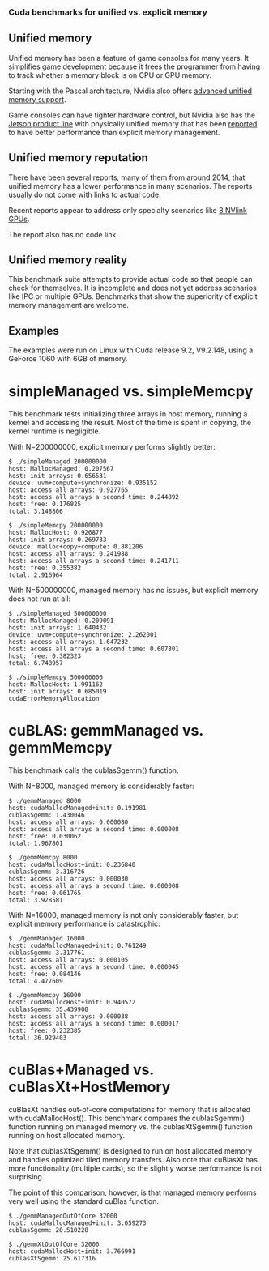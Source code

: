 
### Cuda benchmarks for unified vs. explicit memory


## Unified memory

Unified memory has been a feature of game consoles for many years. It simplifies game development because it frees the programmer from having to track whether a memory block is on CPU or GPU memory.


Starting with the Pascal architecture, Nvidia also offers [advanced unified memory support](https://devblogs.nvidia.com/unified-memory-cuda-beginners/).


Game consoles can have tighter hardware control, but Nvidia also has the [Jetson product line](https://en.wikipedia.org/wiki/Nvidia_Jetson) with physically unified memory that has been [reported](https://devtalk.nvidia.com/default/topic/1029853/does-unified-memory-and-zero-copy-always-better-than-cudamemcpy-/) to have better performance than explicit memory management.


## Unified memory reputation

There have been several reports, many of them from around 2014, that unified memory has a lower performance in many scenarios. The reports usually do not come with links to actual code.

Recent reports appear to address only specialty scenarios like [8 NVlink GPUs](https://devtalk.nvidia.com/default/topic/1029706/cuda-programming-and-performance/partial-fail-of-peer-access-in-8-volta-gpu-instance-p3-16xlarge-on-aws-gt-huge-slowdown-/).

The report also has no code link.



## Unified memory reality

This benchmark suite attempts to provide actual code so that people can check for themselves. It is incomplete and does not yet address scenarios like IPC or multiple GPUs. Benchmarks that show the superiority of explicit memory management are welcome.


## Examples

The examples were run on Linux with Cuda release 9.2, V9.2.148, using a GeForce 1060 with 6GB of memory.

# simpleManaged vs. simpleMemcpy

This benchmark tests initializing three arrays in host memory, running a kernel and accessing the result. Most of the time is spent in copying, the kernel runtime is negligible.

With N=200000000, explicit memory performs slightly better:


```
$ ./simpleManaged 200000000
host: MallocManaged: 0.207567
host: init arrays: 0.656531
device: uvm+compute+synchronize: 0.935152
host: access all arrays: 0.927765
host: access all arrays a second time: 0.244892
host: free: 0.176825
total: 3.148806

$ ./simpleMemcpy 200000000
host: MallocHost: 0.926877
host: init arrays: 0.269733
device: malloc+copy+compute: 0.881206
host: access all arrays: 0.241988
host: access all arrays a second time: 0.241711
host: free: 0.355382
total: 2.916964
```

With N=500000000, managed memory has no issues, but explicit memory does not run at all:


```
$ ./simpleManaged 500000000
host: MallocManaged: 0.209091
host: init arrays: 1.640432
device: uvm+compute+synchronize: 2.262001
host: access all arrays: 1.647232
host: access all arrays a second time: 0.607801
host: free: 0.382323
total: 6.748957

$ ./simpleMemcpy 500000000
host: MallocHost: 1.991162
host: init arrays: 0.685019
cudaErrorMemoryAllocation

```

# cuBLAS: gemmManaged vs. gemmMemcpy

This benchmark calls the cublasSgemm() function.

With N=8000, managed memory is considerably faster:

```
$ ./gemmManaged 8000
host: cudaMallocManaged+init: 0.191981
cublasSgemm: 1.430046
host: access all arrays: 0.000080
host: access all arrays a second time: 0.000008
host: free: 0.030062
total: 1.967801

$ ./gemmMemcpy 8000
host: cudaMallocHost+init: 0.236840
cublasSgemm: 3.316726
host: access all arrays: 0.000030
host: access all arrays a second time: 0.000008
host: free: 0.061765
total: 3.928581
```

With N=16000, managed memory is not only considerably faster, but explicit memory performance is catastrophic:

```
$ ./gemmManaged 16000
host: cudaMallocManaged+init: 0.761249
cublasSgemm: 3.317761
host: access all arrays: 0.000105
host: access all arrays a second time: 0.000045
host: free: 0.084146
total: 4.477609

$ ./gemmMemcpy 16000
host: cudaMallocHost+init: 0.940572
cublasSgemm: 35.439908
host: access all arrays: 0.000038
host: access all arrays a second time: 0.000017
host: free: 0.232385
total: 36.929403
```


# cuBlas+Managed vs. cuBlasXt+HostMemory

cuBlasXt handles out-of-core computations for memory that is allocated with cudaMallocHost(). This benchmark compares the cublasSgemm() function running on managed memory vs. the cublasXtSgemm() function running on host allocated memory.

Note that cublasXtSgemm() is designed to run on host allocated memory and handles optimized tiled memory transfers. Also note that cuBlasXt has more functionality (multiple cards), so the slightly worse performance is not surprising.

The point of this comparison, however, is that managed memory performs very well using the standard cuBlas function.

```
$ ./gemmManagedOutOfCore 32000
host: cudaMallocManaged+init: 3.059273
cublasSgemm: 20.510228

$ ./gemmXtOutOfCore 32000
host: cudaMallocHost+init: 3.766991
cublasXtSgemm: 25.617316
```
